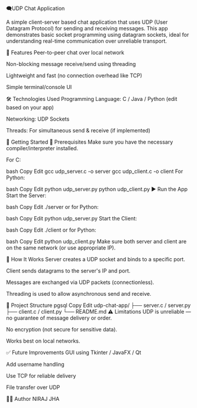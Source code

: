 🗨️UDP Chat Application

A simple client-server based chat application that uses UDP (User Datagram Protocol) for sending and receiving messages. This app demonstrates basic socket programming using datagram sockets, ideal for understanding real-time communication over unreliable transport.

📌 Features
Peer-to-peer chat over local network

Non-blocking message receive/send using threading

Lightweight and fast (no connection overhead like TCP)

Simple terminal/console UI

🛠️ Technologies Used
Programming Language: C / Java / Python (edit based on your app)

Networking: UDP Sockets

Threads: For simultaneous send & receive (if implemented)

🚀 Getting Started
🔧 Prerequisites
Make sure you have the necessary compiler/interpreter installed.

For C:

bash
Copy
Edit
gcc udp_server.c -o server
gcc udp_client.c -o client
For Python:

bash
Copy
Edit
python udp_server.py
python udp_client.py
▶️ Run the App
Start the Server:

bash
Copy
Edit
./server
or for Python:

bash
Copy
Edit
python udp_server.py
Start the Client:

bash
Copy
Edit
./client
or for Python:

bash
Copy
Edit
python udp_client.py
Make sure both server and client are on the same network (or use appropriate IP).

🧠 How It Works
Server creates a UDP socket and binds to a specific port.

Client sends datagrams to the server's IP and port.

Messages are exchanged via UDP packets (connectionless).

Threading is used to allow asynchronous send and receive.

📂 Project Structure
pgsql
Copy
Edit
udp-chat-app/
├── server.c / server.py
├── client.c / client.py
└── README.md
⚠️ Limitations
UDP is unreliable — no guarantee of message delivery or order.

No encryption (not secure for sensitive data).

Works best on local networks.

✅ Future Improvements
GUI using Tkinter / JavaFX / Qt

Add username handling

Use TCP for reliable delivery

File transfer over UDP

👨‍💻 Author 
NIRAJ JHA
